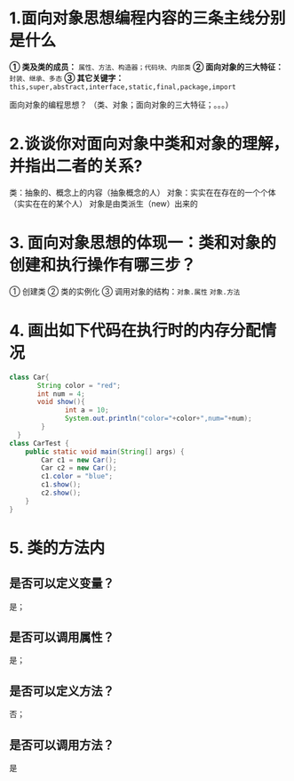 # 
# 1.面向对象思想编程内容的三条主线分别是什么
**① 类及类的成员：**
`属性、方法、构造器；代码块、内部类`
**② 面向对象的三大特征：**
`封装、继承、多态`
**③ 其它关键字：**
`this,super,abstract,interface,static,final,package,import`


面向对象的编程思想？
（类、对象；面向对象的三大特征；。。。）
# 2.谈谈你对面向对象中类和对象的理解，并指出二者的关系?
类：抽象的、概念上的内容（抽象概念的人）
对象：实实在在存在的一个个体（实实在在的某个人）
对象是由类派生（new）出来的
# 3. 面向对象思想的体现一：类和对象的创建和执行操作有哪三步？
① 创建类
② 类的实例化
③ 调用对象的结构：`对象.属性`	`对象.方法`​
# 4. 画出如下代码在执行时的内存分配情况
```java
class Car{
       String color = "red";
       int num = 4;
       void show(){
			  int a = 10;
	          System.out.println("color="+color+",num="+num);
        }
  }
class CarTest {
	public static void main(String[] args) {
		Car c1 = new Car();   
		Car c2 = new Car(); 
		c1.color = "blue";  
		c1.show();
		c2.show();
	}
}
```
# 5. 类的方法内
## 是否可以定义变量？
是；
## 是否可以调用属性？
是；
## 是否可以定义方法？
否；
## 是否可以调用方法？
是
